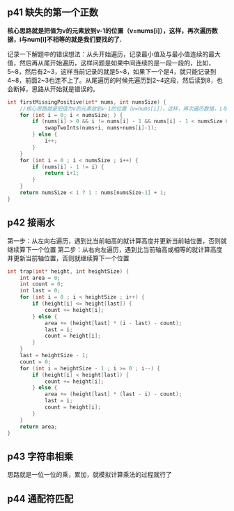 ## p41 缺失的第一个正数
**核心思路就是把值为v的元素放到v-1的位置（v=nums[i]），这样，再次遍历数据，i与num[i]不相等的就是我们要找的了.**

记录一下解题中的错误想法：从头开始遍历，记录最小值及与最小值连续的最大值，然后再从尾开始遍历，这样问题是如果中间连续的是一段一段的，比如，5~8，然后有2~3，这样当前记录的就是5~8，如果下一个是4，就只能记录到4~8，前面2~3也连不上了。从尾遍历的时候先遍历到2~4这段，然后读到8，也会断掉，思路从开始就是错误的。

```c
int firstMissingPositive(int* nums, int numsSize) {
    //核心思路就是把值为v的元素放到v-1的位置（v=nums[i]），这样，再次遍历数据，i与num[i]不相等的就是我们要找的了
    for (int i = 0; i < numsSize; ) {
        if (nums[i] > 0 && i != nums[i] - 1 && nums[i] - 1 < numsSize && nums[i] - 1 != nums[nums[i] - 1] - 1) {
            swapTwoInts(nums+i, nums+nums[i]-1);
        } else {
            i++;
        }
    }
    for (int i = 0 ; i < numsSize ; i++) {
        if (nums[i] - 1 != i) {
            return i+1;
        }
    }
    return numsSize < 1 ? 1 : nums[numsSize-1] + 1;
}
```


## p42 接雨水
第一步：从左向右遍历，遇到比当前轴高的就计算高度并更新当前轴位置，否则就继续算下一个位置
第二步：从右向左遍历，遇到比当前轴高或相等的就计算高度并更新当前轴位置，否则就继续算下一个位置

```c
int trap(int* height, int heightSize) {
    int area = 0;
    int count = 0;
    int last = 0;
    for (int i = 0 ; i < heightSize ; i++) {
        if (height[i] <= height[last]) {
            count += height[i];
        } else {
            area += (height[last] * (i - last) - count);
            last = i;
            count = height[i];
        }
    }
    last = heightSize - 1;
    count = 0;
    for (int i = heightSize - 1 ; i >= 0 ; i--) {
        if (height[i] < height[last]) {
            count += height[i];
        } else {
            area += (height[last] * (last - i) - count);
            last = i;
            count = height[i];
        }
    }
    return area;
}
```

## p43 字符串相乘
思路就是一位一位的乘，累加，就模拟计算乘法的过程就行了

## p44 通配符匹配
